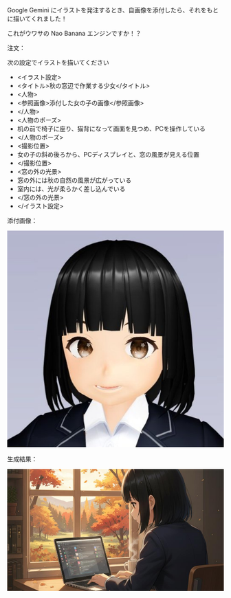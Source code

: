 Google Gemini にイラストを発注するとき、自画像を添付したら、それをもとに描いてくれました！

これがウワサの Nao Banana エンジンですか！？

注文：
 
次の設定でイラストを描いてください

* <イラスト設定>
* <タイトル>秋の窓辺で作業する少女</タイトル>
* <人物>
* <参照画像>添付した女の子の画像</参照画像>
* </人物>
* <人物のポーズ>
* 机の前で椅子に座り、猫背になって画面を見つめ、PCを操作している
* </人物のポーズ>
* <撮影位置>
* 女の子の斜め後ろから、PCディスプレイと、窓の風景が見える位置
* </撮影位置>
* <窓の外の光景>
* 窓の外には秋の自然の風景が広がっている
* 室内には、光が柔らかく差し込んでいる
* </窓の外の光景>
* </イラスト設定>

添付画像：

![デイジー画像:VRoid](img/dayg-prof.jpg)

生成結果：

![デイジー画像:VRoid](img/shuubun.jpg)
